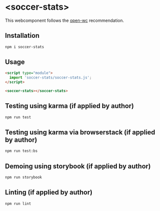 # \<soccer-stats>

This webcomponent follows the [open-wc](https://github.com/open-wc/open-wc) recommendation.

## Installation
```bash
npm i soccer-stats
```

## Usage
```html
<script type="module">
  import 'soccer-stats/soccer-stats.js';
</script>

<soccer-stats></soccer-stats>
```

## Testing using karma (if applied by author)
```bash
npm run test
```

## Testing using karma via browserstack (if applied by author)
```bash
npm run test:bs
```

## Demoing using storybook (if applied by author)
```bash
npm run storybook
```

## Linting (if applied by author)
```bash
npm run lint
```
